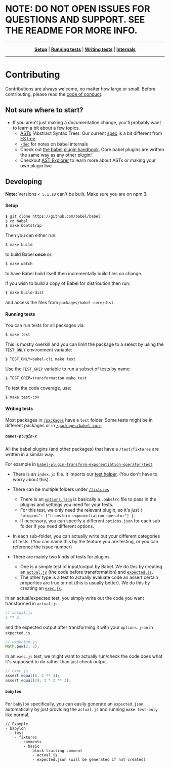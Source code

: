 # NOTE: DO NOT OPEN ISSUES FOR QUESTIONS AND SUPPORT. SEE THE README FOR MORE INFO.

----

<p align="center">
   <strong><a href="#setup">Setup</a></strong>
   |
   <strong><a href="#running-tests">Running tests</a></strong>
   |
   <strong><a href="#writing-tests">Writing tests</a></strong>
   |
   <strong><a href="#internals">Internals</a></strong>
</p>

----

# Contributing

Contributions are always welcome, no matter how large or small. Before
contributing, please read the
[code of conduct](https://github.com/babel/babel/blob/master/CODE_OF_CONDUCT.md).

## Not sure where to start?

- If you aren't just making a documentation change, you'll probably want to learn a bit about a few topics.
  - [ASTs](https://en.wikipedia.org/wiki/Abstract_syntax_tree) (Abstract Syntax Tree): Our current [spec](https://github.com/babel/babel/tree/master/doc/ast) is a bit different from [ESTree](https://github.com/estree/estree).
  - [`/doc`](/doc) for notes on babel internals
  - Check out [the babel plugin handbook](https://github.com/thejameskyle/babel-handbook/blob/master/translations/en/plugin-handbook.md#babel-plugin-handbook). Core babel plugins are written the same way as any other plugin!
  - Checkout [AST Explorer](http://astexplorer.net/#/scUfOmVOG5) to learn more about ASTs or making your own plugin live

## Developing

**Note:** Versions `< 5.1.10` can't be built. Make sure you are on npm 3.

#### Setup

```sh
$ git clone https://github.com/babel/babel
$ cd babel
$ make bootstrap
```

Then you can either run:

```sh
$ make build
```

to build Babel **once** or:

```sh
$ make watch
```

to have Babel build itself then incrementally build files on change.

If you wish to build a copy of Babel for distribution then run:

```sh
$ make build-dist
```

and access the files from `packages/babel-core/dist`.

#### Running tests

You can run tests for all packages via:

```sh
$ make test
```

This is mostly overkill and you can limit the package to a select by using the `TEST_ONLY` environment variable:

```sh
$ TEST_ONLY=babel-cli make test
```

Use the `TEST_GREP` variable to run a subset of tests by name:

```sh
$ TEST_GREP=transformation make test
```

To test the code coverage, use:

```sh
$ make test-cov
```

#### Writing tests

Most packages in [`/packages`](/packages) have a `test` folder.
Some tests might be in different packages or in [`/packages/babel-core`](/packages/babel-core/test/fixtures).

##### `babel-plugin-x`

All the babel plugins (and other packages) that have a `/test/fixtures` are written in a similar way.

For example in [`babel-plugin-transform-exponentiation-operator/test`](/packages/babel-plugin-transform-exponentiation-operator/test)

- There is an `index.js` file. It imports our [test helper](/packages/babel-helper-plugin-test-runner). (You don't have to worry about this).
- There can be multiple folders under [`/fixtures`](/packages/babel-plugin-transform-exponentiation-operator/test/fixtures)
   - There is an [`options.json`](/packages/babel-plugin-transform-exponentiation-operator/test/fixtures/exponentian-operator/options.json) is basically a `.babelrc` file to pass in the plugins and settings you need for your tests.
   - For this test, we only need the relevant plugin, so it's just `{ "plugins": ["transform-exponentiation-operator"] }`.
   - If necessary, you can specify a different `options.json` for each sub folder if you need different options.

- In each sub-folder, you can actually write out your different categories of tests. (You can name this by the feature you are testing, or you can reference the issue number)
- There are mainly two kinds of tests for plugins.
   - One is a simple test of input/output by Babel. We do this by creating an [`actual.js`](packages/babel-plugin-transform-exponentiation-operator/test/fixtures/exponentian-operator/binary/actual.js) (the code before transformation) and [`expected.js`](/packages/babel-plugin-transform-exponentiation-operator/test/fixtures/exponentian-operator/binary/expected.js).
   - The other type is a test to actually evaluate code an assert certain properties are true or not (this is usually better). We do this by creating an [`exec.js`](/packages/babel-plugin-transform-exponentiation-operator/test/fixtures/exponentian-operator/comprehensive/exec.js).

In an actual/expected test, you simply write out the code you want transformed in `actual.js`.

```js
// actual.js
2 ** 2;
```

and the expected output after transforming it with your `options.json` in `expected.js`.

```js
// expected.js
Math.pow(2, 2);
```
In an `exec.js` test, we might want to actually run/check the code does what it's supposed to do rather than just check output.

```js
// exec.js
assert.equal(8, 2 ** 3);
assert.equal(24, 3 * 2 ** 3);
```
   
##### `babylon`

For `babylon` specifically, you can easily generate an `expected.json` automatically by just providing the `actual.js` and running `make test-only` like normal.

```
// Example
- babylon
  - test
    - fixtures
      - comments
        - basic
          - block-trailing-comment
            - actual.js
            - expected.json (will be generated if not created)
```
